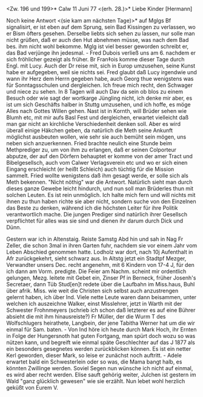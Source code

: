 <Zw. 196 und 199>* Calw 11 Juni 77
 <(erh. 28.)>*
Liebe Kinder [Hermann]

Noch keine Antwort <(sie kam am nächsten Tage)>* auf Mglgs Bf signalisirt, er ist eben auf dem Sprung, sein Bad Kissingen zu verlassen, wo er Bism öfters gesehen. Derselbe liebts sich sehen zu lassen, nur solle man nicht grüßen, daß er auch den Hut abnehmen müsse, was nach dem Bad bes. ihm nicht wohl bekomme. Mglg ist viel besser geworden schreibt er, das Bad verjünge ihn jedesmal. - Fred Dubois verließ uns am 6. nachdem er sich fröhlicher gezeigt als früher. Br Fran‡ois komme dieser Tage durch Engl. mit Lucy. Auch der Dr reise mit, sich in Europ umzusehen, seine Kunst habe er aufgegeben, weil sie nichts sei. Fred glaubt daß Lucy irgendwie und wann ihr Herz dem Herrn gegeben habe, auch Georg thue wenigstens was für Sonntagsschulen und dergleichen. Ich freue mich recht, den Schwager und niece zu sehen. In 8 Tagen will auch Dav da sein ob blos zu einem Besuch oder wie sagt der wortkarge Jüngling nicht, ich denke mir aber, es ist um sich Geschäfts halber in Stuttg umzusehen, und ich hoffe, es möge Alles nach Gottes Willen gehen. Nast ist in Kornth, will Brüder sehen wie Blumh etc, mit mir aufs Basl Fest und dergleichen, erwartet vielleicht daß man gar nicht an kirchliche Verschiedenheit denken soll. Aber es wird überall einige Häkchen geben, da natürlich die Meth seine Ankunft möglichst ausbeuten wollen, wie sehr sie auch bemüht sein mögen, uns neben sich anzuerkennen. Fried brachte neulich eine Stunde beim Methprediger zu, um von ihm zu erlangen, daß er seinen Colporteur abputze, der auf den Dörfern behauptet er komme von der amer Tract und Bibelgesellsch, auch vom Calwer Verlagsverein etc und wo er sich einen Eingang erschleicht (er heißt Schleich) auch tüchtig für die Mission sammelt. Fried wollte wenigstens daß ihm gesagt werde, er solle sich als Meth bekennen. "Nicht nöthig" war die Antwort. Natürlich sieht man durch dieses ganze Gewebe leicht hindurch, und nun soll man Brüderles thun mit solchen Leuten. Es ist rein unmöglich. Ich halte mich fern und will nichts mit ihnen zu thun haben richte sie aber nicht, sondern suche von den Einzelnen das Beste zu denken, während ich die höchsten Leiter für ihre Politik verantwortlich mache. Die jungen Prediger sind natürlich ihrer Gesellsch verpflichtet für alles was sie sind und dienen ihr darum durch Dick und Dünn.

Gestern war ich in Altenstaig. Reiste Samstg Abd hin und sah in Nag Fr Zeller, die schon 3mal in ihren Garten fuhr, nachdem sie vor einem Jahr vom Leben Abschied genommen hatte. Lodholz war dort, nach 10j Aufenthalt in Afr zurückgekehrt, sieht schwarz aus. In Altstg jetzt ein Stadtpf Mezger, Verwandter unsers Dec. recht angenehm, mit 6 Kindern von 17-4 J, für den ich dann am Vorm. predigte. Die Feier am Nachm. scheint mir ordentlich gelungen, Mezg. leitete mit Gebet ein, Zinser Pf in Berneck, früher Josenh's Secretaer, dann Tüb Stud[en]t redete über die Laufbahn im Miss.haus, Buhl über afrik. Miss. wie weit die Christen sich selbst auch anzustrengen gelernt haben, ich über Ind. Viele nette Leute waren dann beisammen, unter welchen ich auszeichne Walker, einst Misslehrer, jetzt in Warth mit der Schwester Frohnmeyers (schrieb ich schon daß letzterer es auf eine Bührer absieht die mit ihm hinausreiste?) Fr Müller, der die Wurm T des Wolfschlugers heirathete, Langbein, der jene Tabitha Werner hat um die wir einmal für Sam. baten. - Von Ind höre ich heute durch Mark Hoch, ihr Ernten in Folge der Hungersnoth hat guten Fortgang, man spürt doch wozu so was nützen kann, und begreift wie einmal späte Geschlechter auf das J 1877 als ein besonders gesegnetes werden zurückblicken können. Es ist ein netter Kerl geworden, dieser Mark, so leise er zunächst noch auftritt. - Adele erwartet bald ein Schwesterlein oder so was, die Mama bangt halb, es könnten Zwillinge werden. Soviel Segen nun wünsche ich nicht auf einmal, es wird aber recht werden. Elise sauft gehörig weiter, Julchen ist gestern im Wald "ganz glücklich gewesen" wie sie erzählt. Nun lebet wohl
 herzlich geküßt von Eurem V.

